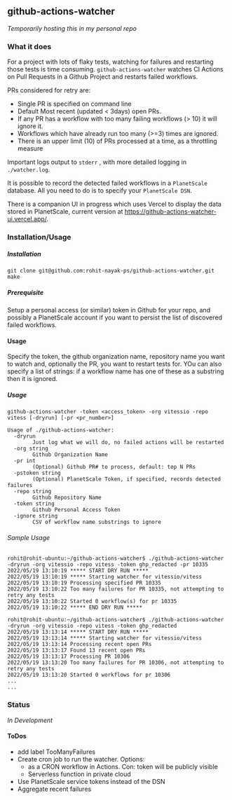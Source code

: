 ## github-actions-watcher

_Temporarily hosting this in my personal repo_

### What it does

For a project with lots of flaky tests, watching for failures and restarting those tests is time consuming.
`github-actions-watcher` watches CI Actions on Pull Requests in a Github Project and restarts failed workflows.

PRs considered for retry are:

* Single PR is specified on command line
* Default Most recent (updated < 3days) open PRs.
* If any PR has a workflow with too many failing workflows (> 10) it will ignore it.
* Workflows which have already run too many (>=3) times are ignored.
* There is an upper limit (10) of PRs processed at a time, as a throttling measure

Important logs output to `stderr` , with more detailed logging in `./watcher.log`.

It is possible to record the detected failed workflows in a `PlanetScale` database. All you need to do is to specify
your `PlanetScale DSN`.

There is a companion UI in progress which uses Vercel to display the data stored in PlanetScale, current version
at https://github-actions-watcher-ui.vercel.app/.

### Installation/Usage

##### Installation

```
git clone git@github.com:rohit-nayak-ps/github-actions-watcher.git
make
```

##### Prerequisite

Setup a personal access (or similar) token in Github for your repo, and possibly a PlanetScale account if you want to
persist the list of discovered failed workflows.

#### Usage

Specify the token, the github organization name, repository name you want to watch and, optionally the PR, you want to
restart tests for. YOu can also specify a list of strings: if a workflow name has one of these as a substring then it is
ignored.

##### Usage

`github-actions-watcher -token <access_token> -org vitessio -repo vitess [-dryrun] [-pr <pr_number>]`

```
Usage of ./github-actions-watcher:
  -dryrun
    	Just log what we will do, no failed actions will be restarted
  -org string
    	Github Organization Name
  -pr int
    	(Optional) Github PR# to process, default: top N PRs
  -pstoken string
    	(Optional) PlanetScale Token, if specified, records detected failures
  -repo string
    	Github Repository Name
  -token string
    	Github Personal Access Token
  -ignore string
    	CSV of workflow name substrings to ignore

```

###### Sample Usage

```
rohit@rohit-ubuntu:~/github-actions-watcher$ ./github-actions-watcher  -dryrun -org vitessio -repo vitess -token ghp_redacted -pr 10335
2022/05/19 13:10:19 ***** START DRY RUN *****
2022/05/19 13:10:19 ***** Starting watcher for vitessio/vitess
2022/05/19 13:10:19 Processing specified PR 10335
2022/05/19 13:10:22 Too many failures for PR 10335, not attempting to retry any tests
2022/05/19 13:10:22 Started 0 workflow(s) for pr 10335
2022/05/19 13:10:22 ***** END DRY RUN *****

rohit@rohit-ubuntu:~/github-actions-watcher$ ./github-actions-watcher  -dryrun -org vitessio -repo vitess -token ghp_redacted 
2022/05/19 13:13:14 ***** START DRY RUN *****
2022/05/19 13:13:14 ***** Starting watcher for vitessio/vitess
2022/05/19 13:13:14 Processing recent open PRs
2022/05/19 13:13:17 Found 13 recent open PRs
2022/05/19 13:13:17 Processing PR 10306
2022/05/19 13:13:20 Too many failures for PR 10306, not attempting to retry any tests
2022/05/19 13:13:20 Started 0 workflows for pr 10306
...
...

```

### Status

_*In Development*_

#### ToDos

* add label TooManyFailures
* Create cron job to run the watcher. Options:
    * as a CRON workflow in Actions. Con: token will be publicly visible
    * Serverless function in private cloud
* Use PlanetScale service tokens instead of the DSN
* Aggregate recent failures

